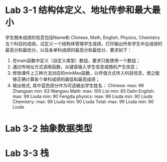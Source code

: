 # Lab 3-1 结构体定义、地址传参和最大最小

  学生期末成绩的信息包括Name和 Chinese, Math, English, Physics, Chemistry五个科目的成绩。试定义一个结构体管理学生成绩，打印输出所有学生中总成绩的最高分和最低分，以及各单科成绩的最高分和最低分，要求如下：
 1. 在main函数中定义（自定义类型）数组，要求只能使用一个数组；
 2. 通过传地址方式调用函数，从键盘输入学生信息或随机产生信息；
 3. 修改课件上三种方法对应的minMax函数，以传值方式传入科目信息，使之能够正确计算各个单科成绩的最低和最高成绩；
 4. 输出格式, 其中蓝色部分作为可选输出学生姓名：
Chinese:    max: 98   Zhangsan  min: 63   Wangwu
Math:       max: 100  Lisi      min: 65   Dalin
English:    max: 99   Liuda     min: 90   Fengda
physics:    max: 99   Liuda     min: 90   Liuda
Chemistry:  max: 99   Liuda     min: 90   Liuda
Total:      max: 99   Liuda     min: 90   Liuda

# Lab 3-2  抽象数据类型

# Lab 3-3 栈
